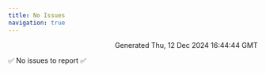 ```yaml
---
title: No Issues
navigation: true
---
```


<p style="text-align:right;color:#cccs">
Generated Thu, 12 Dec 2024 16:44:44 GMT
</p>
<p>✅ No issues to report ✅</p>



